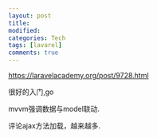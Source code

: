 ```yaml
---
layout: post
title:
modified:
categories: Tech
tags: [lavarel]
comments: true
---
```


<https://laravelacademy.org/post/9728.html>

很好的入门,go


mvvm强调数据与model联动.

评论ajax方法加载，越来越多.